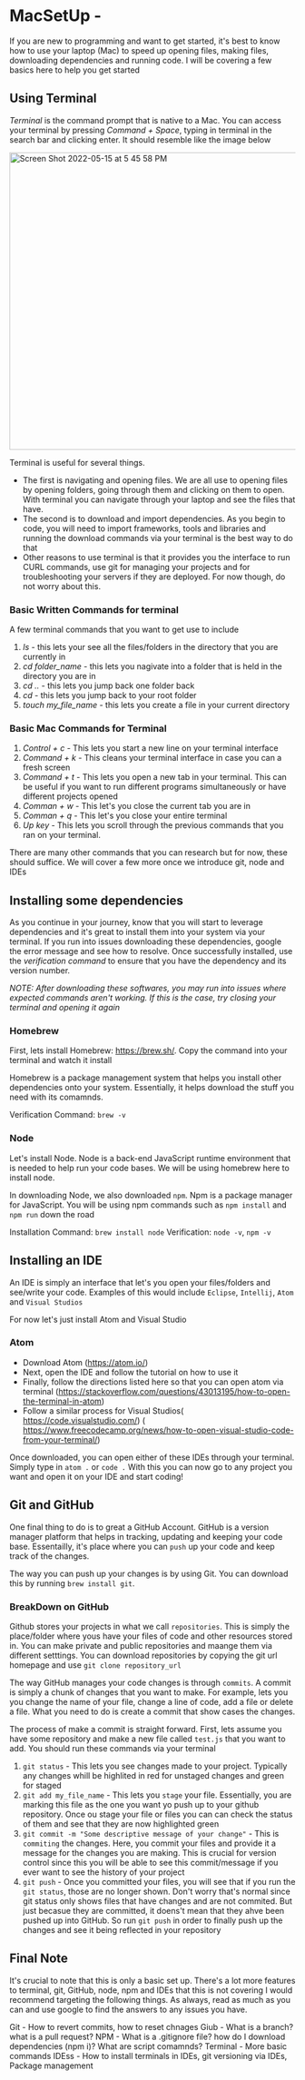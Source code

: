 # MacSetUp -

If you are new to programming and want to get started, it's best to know how to use your laptop (Mac) to speed up opening files, making files, downloading dependencies and running code. I will be covering a few basics here to help you get started

## Using Terminal

*Terminal* is the command prompt that is native to a Mac. You can access your terminal by pressing *Command + Space*, typing in terminal in the search bar and clicking enter. It should resemble like the image below

<img width="524" alt="Screen Shot 2022-05-15 at 5 45 58 PM" src="https://user-images.githubusercontent.com/45598727/168497169-4f525c6e-7782-42be-8053-ab06c302d083.png">


Terminal is useful for several things. 

- The first is navigating and opening files. We are all use to opening files by opening folders, going through them and clicking on them to open. With terminal you can navigate through your laptop and see the files that have.
- The second is to download and import dependencies. As you begin to code, you will need to import frameworks, tools and libraries and running the download commands via your terminal is the best way to do that
- Other reasons to use terminal is that it provides you the interface to run CURL commands, use git for managing your projects and for troubleshooting your servers if they are deployed. For now though, do not worry about this.

### Basic Written Commands for terminal
A few terminal commands that you want to get use to include
1) *ls* - this lets your see all the files/folders in the directory that you are currently in
2) *cd folder_name* - this lets you nagivate into a folder that is held in the directory you are in
3) *cd ..*  -  this lets you jump back one folder back 
4) *cd* - this lets you jump back to your root folder
5) *touch my_file_name* - this lets you create a file in your current directory

### Basic Mac Commands for Terminal
1) *Control + c* - This lets you start a new line on your terminal interface
2) *Command + k* - This cleans your terminal interface in case you can a fresh screen
3) *Command + t* - This lets you open a new tab in your terminal. This can be useful if you want to run different programs simultaneously or have different projects opened
4) *Comman + w* - This let's you close the current tab you are in
5) *Comman + q* - This let's you close your entire terminal
6) *Up key* -  This lets you scroll through the previous commands that you ran on your terminal.
 

There are many other commands that you can research but for now, these should suffice. We will cover a few more once we introduce git, node and IDEs

## Installing some dependencies

As you continue in your journey, know that you will start to leverage dependencies and it's great to install them into your system via your terminal. If you run into issues downloading these dependencies, google the error message and see how to resolve. Once successfully installed, use the *verification command* to ensure that you have the dependency and its version number.

*NOTE: After downloading these softwares, you may run into issues where expected commands aren't working. If this is the case, try closing your terminal and opening it again*

### Homebrew
First, lets install Homebrew: https://brew.sh/. Copy the command into your terminal and watch it install

Homebrew is a package management system that helps you install other dependencies onto your system. Essentially, it helps download the stuff you need with its comamnds. 

Verification Command: `brew -v`

### Node
Let's install Node. Node is a back-end JavaScript runtime environment that is needed to help run your code bases. We will be using homebrew here to install node.

In downloading Node, we also downloaded `npm`. Npm is a package manager for JavaScript. You will be using npm commands such as `npm install` and `npm run` down the road

Installation Command:  `brew install node` 
Verification: `node -v`, `npm -v`


## Installing an IDE

An IDE is simply an interface that let's you open your files/folders and see/write your code. Examples of this would include `Eclipse`, `Intellij`, `Atom` and `Visual Studios`

For now let's just install Atom and Visual Studio

### Atom
- Download Atom (https://atom.io/)
- Next, open the IDE and follow the tutorial on how to use it
- Finally, follow the directions listed here so that you can open atom via terminal (https://stackoverflow.com/questions/43013195/how-to-open-the-terminal-in-atom)
- Follow a similar process for Visual Studios( https://code.visualstudio.com/) ( https://www.freecodecamp.org/news/how-to-open-visual-studio-code-from-your-terminal/)


Once downloaded, you can open either of these IDEs through your terminal. Simply type in `atom .` or `code .` With this you can now go to any project you want and open it on your IDE and start coding!

## Git and GitHub

One final thing to do is to great a GitHub Account. GitHub is a version manager platform that helps in tracking, updating and keeping your code base. Essentailly, it's place where you can `push` up your code and keep track of the changes.

The way you can push up your changes is by using Git. You can download this by running `brew install git`. 


### BreakDown on GitHub

Github stores your projects in what we call `repositories`. This is simply the place/folder where yous have your files of code and other resources stored in. You can make private and public repositories and maange them via different setttings. You can download repositories by copying the git url homepage and use `git clone repository_url`

The way GitHub manages your code changes is through `commits`. A commit is simply a chunk of changes that you want to make. For example, lets you you change the name of your file, change a line of code, add a file or delete a file. What you need to do is create a commit that show cases the changes.

The process of make a commit is straight forward. First, lets assume you have some repository and make a new file called `test.js` that you want to add. You should run these commands via your terminal 

1) `git status` -  This lets you see changes made to your project. Typically any changes whill be highlited in red for unstaged changes and green for staged
2) `git add my_file_name` - This lets you `stage` your file. Essentially, you are marking this file as the one you want yo push up to your github repository. Once ou stage your file or files you can can check the status of them and see that they are now highlighted green
3) `git commit -m "Some descriptive message of your change"` - This is `commiting` the changes. Here, you commit your files and provide it a message for the changes you are making. This is crucial for version control since this you will be able to see this commit/message if you ever want to see the history of your project
4) `git push` - Once you committed your files,  you will see that if you run the `git status`, those are no longer shown. Don't worry that's normal since git status only shows files that have changes and are not commited. But just becasue they are committed, it doens't mean that they ahve been pushed up into GitHub. So run `git push` in order to finally push up the changes and see it being reflected in your repository


## Final Note

It's crucial to note that this is only a basic set up. There's a lot more features to terminal, git, GitHub, node, npm and IDEs that this is not covering
I would recommend targeting the following things. As always, read as much as you can and use google to find the answers to any issues you have.

Git - How to revert commits, how to reset chnages
Giub -  What is a branch? what is a pull request?
NPM - What is a .gitignore file? how do I download dependencies (npm i)? What are script comamnds?
Terminal - More basic commands
IDEss - How to install terminals in IDEs, git versioning via IDEs, Package management

